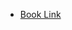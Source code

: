 - [Book Link](https://www.packtpub.com/product/advanced-python-programming-second-edition/9781801814010)